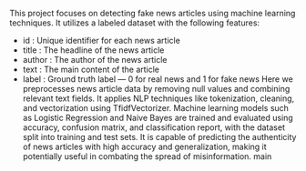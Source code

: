 This project focuses on detecting fake news articles using machine learning techniques. It utilizes a labeled dataset with the following features:
-  id : Unique identifier for each news article
-  title : The headline of the news article
-  author : The author of the news article
-  text : The main content of the article
-  label : Ground truth label — 0 for real news and 1 for fake news
Here we  preprocesses news article data by removing null values and combining relevant text fields. It applies NLP techniques like tokenization, cleaning, and vectorization using TfidfVectorizer. Machine learning models such as Logistic Regression and Naive Bayes are trained and evaluated using accuracy, confusion matrix, and classification report, with the dataset split into training and test sets.
It is capable of predicting the authenticity of news articles with high accuracy and generalization, making it potentially useful in combating the spread of misinformation.
main
